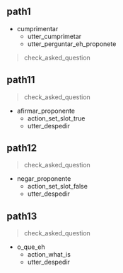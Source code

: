 ## path1
* cumprimentar
  - utter_cumprimetar
  - utter_perguntar_eh_proponete
> check_asked_question


## path11
> check_asked_question
* afirmar_proponente
  - action_set_slot_true
  - utter_despedir

## path12
> check_asked_question
* negar_proponente
  - action_set_slot_false
  - utter_despedir

## path13
> check_asked_question
* o_que_eh
  - action_what_is
  - utter_despedir

